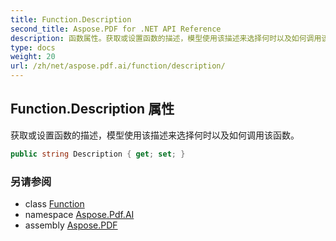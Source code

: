 ```yaml
---
title: Function.Description
second_title: Aspose.PDF for .NET API Reference
description: 函数属性。获取或设置函数的描述，模型使用该描述来选择何时以及如何调用该函数
type: docs
weight: 20
url: /zh/net/aspose.pdf.ai/function/description/
---
```

## Function.Description 属性

获取或设置函数的描述，模型使用该描述来选择何时以及如何调用该函数。

```csharp
public string Description { get; set; }
```

### 另请参阅

* class [Function](../)
* namespace [Aspose.Pdf.AI](../../../aspose.pdf.ai/)
* assembly [Aspose.PDF](../../../)